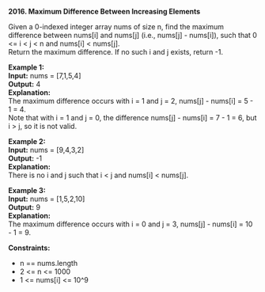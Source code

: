 **2016. Maximum Difference Between Increasing Elements**  

Given a 0-indexed integer array nums of size n, find the maximum difference between nums[i] and nums[j] (i.e., nums[j] - nums[i]), such that 0 <= i < j < n and nums[i] < nums[j].  
Return the maximum difference. If no such i and j exists, return -1.

**Example 1:**  
**Input:** nums = [7,1,5,4]  
**Output:** 4  
**Explanation:**  
The maximum difference occurs with i = 1 and j = 2, nums[j] - nums[i] = 5 - 1 = 4.  
Note that with i = 1 and j = 0, the difference nums[j] - nums[i] = 7 - 1 = 6, but i > j, so it is not valid.  

**Example 2:**  
**Input:** nums = [9,4,3,2]  
**Output:** -1  
**Explanation:**  
There is no i and j such that i < j and nums[i] < nums[j].

**Example 3:**  
**Input:** nums = [1,5,2,10]  
**Output:** 9  
**Explanation:**  
The maximum difference occurs with i = 0 and j = 3, nums[j] - nums[i] = 10 - 1 = 9.

**Constraints:**
- n == nums.length
- 2 <= n <= 1000
- 1 <= nums[i] <= 10^9
